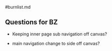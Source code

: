 
#burnlist.md

## Questions for BZ

- Keeping inner page sub navigation off canvas?

- main navigation change to side off canvas?

